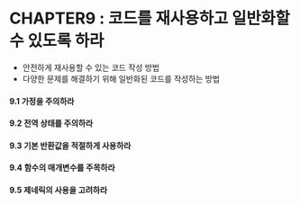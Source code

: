 # CHAPTER9 : 코드를 재사용하고 일반화할 수 있도록 하라

- 안전하게 재사용할 수 있는 코드 작성 방법
- 다양한 문제를 해결하기 위해 일반화된 코드를 작성하는 방법

#### 9.1 가정을 주의하라

#### 9.2 전역 상태를 주의하라

#### 9.3 기본 반환값을 적절하게 사용하라

#### 9.4 함수의 매개변수를 주목하라

#### 9.5 제네릭의 사용을 고려하라

````java
````
